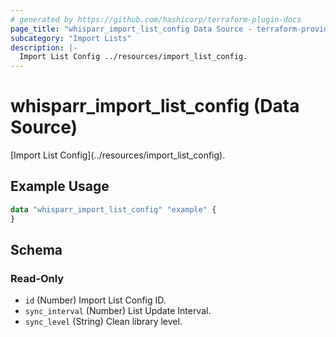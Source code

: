 ```yaml
---
# generated by https://github.com/hashicorp/terraform-plugin-docs
page_title: "whisparr_import_list_config Data Source - terraform-provider-whisparr"
subcategory: "Import Lists"
description: |-
  Import List Config ../resources/import_list_config.
---
```


# whisparr_import_list_config (Data Source)

<!-- subcategory:Import Lists -->[Import List Config](../resources/import_list_config).

## Example Usage

```terraform
data "whisparr_import_list_config" "example" {
}
```

<!-- schema generated by tfplugindocs -->
## Schema

### Read-Only

- `id` (Number) Import List Config ID.
- `sync_interval` (Number) List Update Interval.
- `sync_level` (String) Clean library level.


